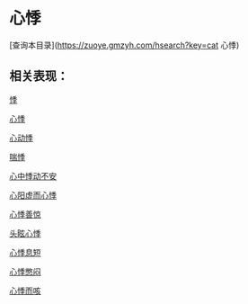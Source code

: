 # 心悸
[查询本目录](https://zuoye.gmzyh.com/hsearch?key=cat 心悸)

## 相关表现：

[悸](https://zuoye.gmzyh.com/search?key=悸)
[心悸](https://zuoye.gmzyh.com/search?key=心悸)
[心动悸](https://zuoye.gmzyh.com/search?key=心动悸)
[喘悸](https://zuoye.gmzyh.com/search?key=喘悸)
[心中悸动不安](https://zuoye.gmzyh.com/search?key=心中悸动不安)
[心阳虚而心悸](https://zuoye.gmzyh.com/search?key=心阳虚而心悸)
[心悸善惊](https://zuoye.gmzyh.com/search?key=心悸善惊)
[头眩心悸](https://zuoye.gmzyh.com/search?key=头眩心悸)
[心悸息短](https://zuoye.gmzyh.com/search?key=心悸息短)
[心悸憋闷](https://zuoye.gmzyh.com/search?key=心悸憋闷)
[心悸而咳](https://zuoye.gmzyh.com/search?key=心悸而咳)